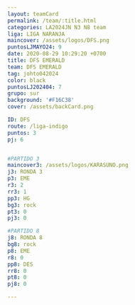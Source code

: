 ```yaml
---
layout: teamCard
permalink: /team/:title.html
categories: LA2024JN N3 N8 team
liga: LIGA NARANJA
maincover: /assets/logos/DFS.png
puntosLJMAYO24: 9
date: 2020-08-29 10:29:20 +0700
title: DFS EMERALD
team: DFS EMERALD
tag: johto042024
color: black
puntosLJ202404: 7
grupo: sur
background: '#F16C38'
cover: /assets/backCard.png

ID: DFS
route: /liga-indigo
puntos: 3
pj: 6


#PARTIDO 3
maincover3: /assets/logos/KARASUNO.png
j3: RONDA 3
p3: EME
r3: 2
rr3: 1 
pp3: HG
bg3: rock
pt3: 0
pj3: 0

#PARTIDO 8
j8: RONDA 8
bg8: rock 
p8: EME
r8: 0
pp8: DES
rr8: 0
pt8: 0
pj8: 0

---
```



